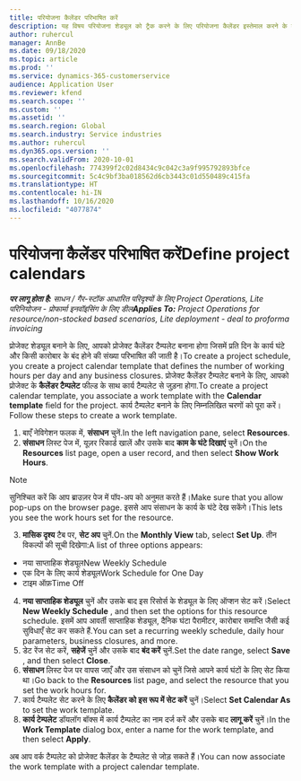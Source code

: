 ```yaml
---
title: परियोजना कैलेंडर परिभाषित करें
description: यह विषय परियोजना शेड्यूल को ट्रैक करने के लिए परियोजना कैलेंडर इस्तेमाल करने के बारे में जानकारी देता है.
author: ruhercul
manager: AnnBe
ms.date: 09/18/2020
ms.topic: article
ms.prod: ''
ms.service: dynamics-365-customerservice
audience: Application User
ms.reviewer: kfend
ms.search.scope: ''
ms.custom: ''
ms.assetid: ''
ms.search.region: Global
ms.search.industry: Service industries
ms.author: ruhercul
ms.dyn365.ops.version: ''
ms.search.validFrom: 2020-10-01
ms.openlocfilehash: 774399f2c02d8434c9c042c3a9f995792893bfce
ms.sourcegitcommit: 5c4c9bf3ba018562d6cb3443c01d550489c415fa
ms.translationtype: HT
ms.contentlocale: hi-IN
ms.lasthandoff: 10/16/2020
ms.locfileid: "4077874"
---
```

# <a name="define-project-calendars"></a><span data-ttu-id="d9cb3-103">परियोजना कैलेंडर परिभाषित करें</span><span class="sxs-lookup"><span data-stu-id="d9cb3-103">Define project calendars</span></span>

<span data-ttu-id="d9cb3-104">_**पर लागू होता है:** साधन / गैर-स्टॉक आधारित परिदृश्यों के लिए Project Operations, Lite परिनियोजन - प्रोफार्मा इनवॉइसिंग के लिए डील_</span><span class="sxs-lookup"><span data-stu-id="d9cb3-104">_**Applies To:** Project Operations for resource/non-stocked based scenarios, Lite deployment - deal to proforma invoicing_</span></span>

<span data-ttu-id="d9cb3-105">प्रोजेक्ट शेड्यूल बनाने के लिए, आपको प्रोजेक्ट कैलेंडर टैम्पलेट बनाना होगा जिसमें प्रति दिन के कार्य घंटे और किसी कारोबार के बंद होने की संख्या परिभाषित की जाती है।</span><span class="sxs-lookup"><span data-stu-id="d9cb3-105">To create a project schedule, you create a project calendar template that defines the number of working hours per day and any business closures.</span></span> <span data-ttu-id="d9cb3-106">प्रोजेक्ट कैलेंडर टैम्पलेट बनाने के लिए, आपको प्रोजेक्ट के **कैलेंडर टैम्पलेट** फील्ड के साथ कार्य टैम्पलेट से जुड़ना होगा.</span><span class="sxs-lookup"><span data-stu-id="d9cb3-106">To create a project calendar template, you associate a work template with the **Calendar template** field for the project.</span></span> <span data-ttu-id="d9cb3-107">कार्य टैम्पलेट बनाने के लिए निम्नलिखित चरणों को पूरा करें।</span><span class="sxs-lookup"><span data-stu-id="d9cb3-107">Follow these steps to create a work template.</span></span>

1. <span data-ttu-id="d9cb3-108">बाएँ नेविगेशन फलक में, **संसाधन** चुनें.</span><span class="sxs-lookup"><span data-stu-id="d9cb3-108">In the left navigation pane, select **Resources**.</span></span> 
2. <span data-ttu-id="d9cb3-109">**संसाधन** लिस्ट पेज में, यूज़र रिकार्ड खालें और उसके बाद **काम के घंटे दिखाएं** चुनें।</span><span class="sxs-lookup"><span data-stu-id="d9cb3-109">On the **Resources** list page, open a user record, and then select **Show Work Hours**.</span></span>

  > [!NOTE]
  > <span data-ttu-id="d9cb3-110">सुनिश्चित करें कि आप ब्राउज़र पेज में पॉप-अप को अनुमत करते हैं।</span><span class="sxs-lookup"><span data-stu-id="d9cb3-110">Make sure that you allow pop-ups on the browser page.</span></span> <span data-ttu-id="d9cb3-111">इससे आप संसाधन के कार्य के घंटे देख सकेंगे।</span><span class="sxs-lookup"><span data-stu-id="d9cb3-111">This lets you see the work hours set for the resource.</span></span>
  
3. <span data-ttu-id="d9cb3-112">**मासिक दृश्य** टैब पर, **सेट अप** चुनें.</span><span class="sxs-lookup"><span data-stu-id="d9cb3-112">On the **Monthly View** tab, select **Set Up**.</span></span> <span data-ttu-id="d9cb3-113">तीन विकल्पों की सूची दिखेगा:</span><span class="sxs-lookup"><span data-stu-id="d9cb3-113">A list of three options appears:</span></span> 

  - <span data-ttu-id="d9cb3-114">नया साप्ताहिक शेड्यूल</span><span class="sxs-lookup"><span data-stu-id="d9cb3-114">New Weekly Schedule</span></span>
  - <span data-ttu-id="d9cb3-115">एक दिन के लिए कार्य शेड्यूल</span><span class="sxs-lookup"><span data-stu-id="d9cb3-115">Work Schedule for One Day</span></span>
  - <span data-ttu-id="d9cb3-116">टाइम ऑफ़</span><span class="sxs-lookup"><span data-stu-id="d9cb3-116">Time Off</span></span>

4. <span data-ttu-id="d9cb3-117">**नया साप्ताहिक शेड्यूल** चुनें और उसके बाद इस रिसोर्स के शेड्यूल के लिए ऑप्शन सेट करें।</span><span class="sxs-lookup"><span data-stu-id="d9cb3-117">Select **New Weekly Schedule** , and then set the options for this resource schedule.</span></span> <span data-ttu-id="d9cb3-118">इसमें आप आवर्ती साप्ताहिक शेड्यूल, दैनिक घंटा पैरामीटर, कारोबार समाप्ति जैसी कई सुविधाएँ सेट कर सकते हैं.</span><span class="sxs-lookup"><span data-stu-id="d9cb3-118">You can set a recurring weekly schedule, daily hour parameters, business closures, and more.</span></span>
5. <span data-ttu-id="d9cb3-119">डेट रेंज सेट करें, **सहेजें** चुनें और उसके बाद **बंद करें** चुनें.</span><span class="sxs-lookup"><span data-stu-id="d9cb3-119">Set the date range, select **Save** , and then select **Close**.</span></span> 
6. <span data-ttu-id="d9cb3-120">**संसाधन** लिस्ट पेज पर वापस जाएँ और उस संसाधन को चुनें जिसे आपने कार्य घंटों के लिए सेट किया था।</span><span class="sxs-lookup"><span data-stu-id="d9cb3-120">Go back to the **Resources** list page, and select the resource that you set the work hours for.</span></span> 
7. <span data-ttu-id="d9cb3-121">कार्य टैम्पलेट सेट करने के लिए **कैलेंडर को इस रूप में सेट करें** चुनें।</span><span class="sxs-lookup"><span data-stu-id="d9cb3-121">Select **Set Calendar As** to set the work template.</span></span> 
8. <span data-ttu-id="d9cb3-122">**कार्य टेम्‍पलेट** डॉयलॉग बॉक्स में कार्य टैम्पलेट का नाम दर्ज करें और उसके बाद **लागू करें** चुनें।</span><span class="sxs-lookup"><span data-stu-id="d9cb3-122">In the **Work Template** dialog box, enter a name for the work template, and then select **Apply**.</span></span> 

<span data-ttu-id="d9cb3-123">अब आप वर्क टैम्पलेट को प्रोजेक्ट कैलेंडर के टैम्पलेट से जोड़ सकते हैं।</span><span class="sxs-lookup"><span data-stu-id="d9cb3-123">You can now associate the work template with a project calendar template.</span></span>
